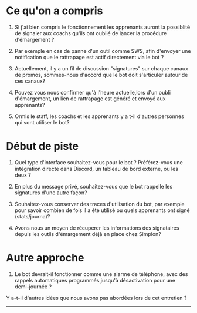 # Ce qu'on a compris

1. Si j'ai bien compris le fonctionnement les apprenants auront la possiblité de signaler aux coachs qu'ils ont oublié de lancer la procédure d'émargement ?

2. Par exemple en cas de panne d'un outil comme SWS, afin d'envoyer une notification que le rattrapage est actif directement via le bot ?

3. Actuellement, il y a un fil de discussion "signatures" sur chaque canaux de promos, sommes-nous d'accord que le bot doit s'articuler autour de ces canaux?

4. Pouvez vous nous confirmer qu'à l'heure actuelle,lors d'un oubli d'émargement, un lien de rattrapage est généré et envoyé aux apprenants?

5. Ormis le staff, les coachs et les apprenants y a t-il d'autres personnes qui vont utiliser le bot?

# Début de piste

1. Quel type d'interface souhaitez-vous pour le bot ? Préférez-vous une intégration directe dans Discord, un tableau de bord externe, ou les deux ?

2. En plus du message privé, souhaitez-vous que le bot rappelle les signatures d'une autre façon?

3. Souhaitez-vous conserver des traces d'utilisation du bot, par exemple pour savoir combien de fois il a été utilisé ou quels apprenants ont signé (stats/journa)?

4. Avons nous un moyen de récuperer les informations des signataires depuis les outils d'émargement déjà en place chez Simplon?

# Autre approche

1. Le bot devrait-il fonctionner comme une alarme de téléphone, avec des rappels automatiques programmés jusqu'à désactivation pour une demi-journée ? 

Y a-t-il d'autres idées que nous avons pas abordées lors de cet entretien ?
<hr>

